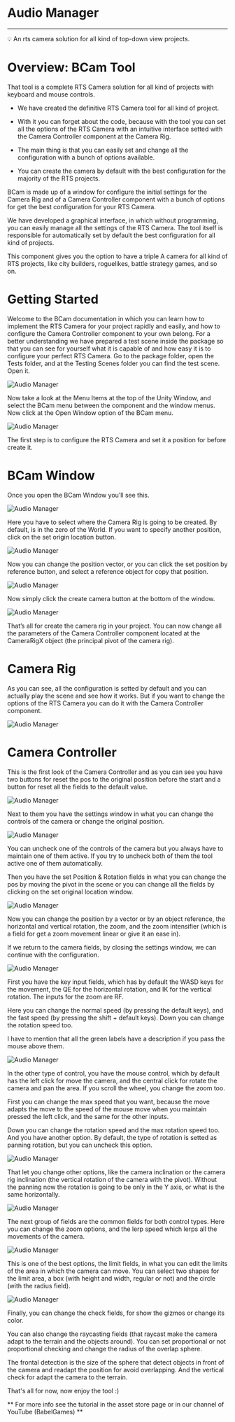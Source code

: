 # Audio Manager

---

<aside>
💡 An rts camera solution for all kind of top-down view projects.

</aside>

# Overview: <b>BCam Tool</b>

That tool is a complete RTS Camera solution for all kind of projects with keyboard and mouse controls.

-	We have created the definitive RTS Camera tool for all kind of project.

-	With it you can forget about the code, because with the tool you can set all the options of the RTS Camera with an intuitive interface setted with the Camera Controller component at the Camera Rig.

-	The main thing is that you can easily set and change all the configuration with a bunch of options available.

-	You can create the camera by default with the best configuration for the majority of the RTS projects.

BCam is made up of a window for configure the initial settings for the Camera Rig and of a Camera Controller component with a bunch of options for get the best configuration for your RTS Camera.

We have developed a graphical interface, in which without programming, you can easily manage all the settings of the RTS Camera. The tool itself is responsible for automatically set by default the best configuration for all kind of projects.

This component gives you the option to have a triple A camera for all kind of RTS projects, like city builders, roguelikes, battle strategy games, and so on.



# Getting Started

Welcome to the BCam documentation in which you can learn how to implement the RTS Camera for your project rapidly and easily, and how to configure the Camera Controller component to your own belong.
For a better understanding we have prepared a test scene inside the package so that you can see for yourself what it is capable of and how easy it is to configure your perfect RTS Camera.
Go to the package folder, open the Tests folder, and at the Testing Scenes folder you can find the test scene. Open it.

![Audio Manager](Resources/1.png)
 
Now take a look at the Menu Items at the top of the Unity Window, and select the BCam menu between the component and the window menus. Now click at the Open Window option of the BCam menu.
 
![Audio Manager](Resources/2.png)

The first step is to configure the RTS Camera and set it a position for before create it.


# BCam Window

Once you open the BCam Window you’ll see this.

![Audio Manager](Resources/3.png)
 

Here you have to select where the Camera Rig is going to be created. By default, is in the zero of the World. If you want to specify another position, click on the set origin location button.

![Audio Manager](Resources/4.png)

Now you can change the position vector, or you can click the set position by reference button, and select a reference object for copy that position.

![Audio Manager](Resources/5.png)
 
Now simply click the create camera button at the bottom of the window.

![Audio Manager](Resources/6.png)
 
That’s all for create the camera rig in your project. You can now change all the parameters of the Camera Controller component located at the CameraRigX object (the principal pivot of the camera rig).



# Camera Rig

As you can see, all the configuration is setted by default and you can actually play the scene and see how it works. But if you want to change the options of the RTS Camera you can do it with the Camera Controller component.
 
![Audio Manager](Resources/7.png)



# Camera Controller

This is the first look of the Camera Controller and as you can see you have two buttons for reset the pos to the original position before the start and a button for reset all the fields to the default value. 

![Audio Manager](Resources/8.png)

Next to them you have the settings window in what you can change the controls of the camera or change the original position.

 ![Audio Manager](Resources/9.png)

You can uncheck one of the controls of the camera but you always have to maintain one of them active. If you try to uncheck both of them the tool active one of them automatically.

Then you have the set Position & Rotation fields in what you can change the pos by moving the pivot in the scene or you can change all the fields by clicking on the set original location window.

![Audio Manager](Resources/10.png)
 
Now you can change the position by a vector or by an object reference, the horizontal and vertical rotation, the zoom, and the zoom intensifier (which is a field for get a zoom movement linear or give it an ease in).

If we return to the camera fields, by closing the settings window, we can continue with the configuration.

![Audio Manager](Resources/11.png)
 
First you have the key input fields, which has by default the WASD keys for the movement, the QE for the horizontal rotation, and IK for the vertical rotation. The inputs for the zoom are RF.

Here you can change the normal speed (by pressing the default keys), and the fast speed (by pressing the shift + default keys). Down you can change the rotation speed too. 

I have to mention that all the green labels have a description if you pass the mouse above them.

![Audio Manager](Resources/12.png)

 
In the other type of control, you have the mouse control, which by default has the left click for move the camera, and the central click for rotate the camera and pan the area. If you scroll the wheel, you change the zoom too.

First you can change the max speed that you want, because the move adapts the move to the speed of the mouse move when you maintain pressed the left click, and the same for the other inputs.

Down you can change the rotation speed and the max rotation speed too. And you have another option. By default, the type of rotation is setted as panning rotation, but you can uncheck this option.

![Audio Manager](Resources/13.png)

 
That let you change other options, like the camera inclination or the camera rig inclination (the vertical rotation of the camera with the pivot).
Without the panning now the rotation is going to be only in the Y axis, or what is the same horizontally.

![Audio Manager](Resources/13.png)
 
The next group of fields are the common fields for both control types. Here you can change the zoom options, and the lerp speed which lerps all the movements of the camera.

![Audio Manager](Resources/14.png)
 
This is one of the best options, the limit fields, in what you can edit the limits of the area in which the camera can move. You can select two shapes for the limit area, a box (with height and width, regular or not) and the circle (with the radius field).

![Audio Manager](Resources/15.png)
 
Finally, you can change the check fields, for show the gizmos or change its color.

You can also change the raycasting fields (that raycast make the camera adapt to the terrain and the objects around). You can set proportional or not proportional checking and change the radius of the overlap sphere.

The frontal detection is the size of the sphere that detect objects in front of the camera and readapt the position for avoid overlapping. And the vertical check for adapt the camera to the terrain.

That's all for now, now enjoy the tool :)

** For more info see the tutorial in the asset store page or in our channel of YouTube (BabelGames) **